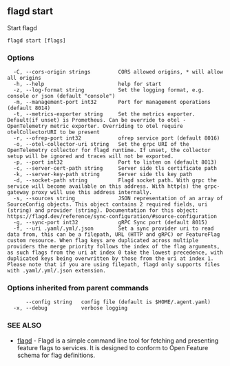 <!-- markdownlint-disable-file -->
<!-- WARNING: THIS DOC IS AUTO-GENERATED. DO NOT EDIT! -->
## flagd start

Start flagd

```
flagd start [flags]
```

### Options

```
  -C, --cors-origin strings         CORS allowed origins, * will allow all origins
  -h, --help                        help for start
  -z, --log-format string           Set the logging format, e.g. console or json (default "console")
  -m, --management-port int32       Port for management operations (default 8014)
  -t, --metrics-exporter string     Set the metrics exporter. Default(if unset) is Prometheus. Can be override to otel - OpenTelemetry metric exporter. Overriding to otel require otelCollectorURI to be present
  -r, --ofrep-port int32            ofrep service port (default 8016)
  -o, --otel-collector-uri string   Set the grpc URI of the OpenTelemetry collector for flagd runtime. If unset, the collector setup will be ignored and traces will not be exported.
  -p, --port int32                  Port to listen on (default 8013)
  -c, --server-cert-path string     Server side tls certificate path
  -k, --server-key-path string      Server side tls key path
  -d, --socket-path string          Flagd socket path. With grpc the service will become available on this address. With http(s) the grpc-gateway proxy will use this address internally.
  -s, --sources string              JSON representation of an array of SourceConfig objects. This object contains 2 required fields, uri (string) and provider (string). Documentation for this object: https://flagd.dev/reference/sync-configuration/#source-configuration
  -g, --sync-port int32             gRPC Sync port (default 8015)
  -f, --uri .yaml/.yml/.json        Set a sync provider uri to read data from, this can be a filepath, URL (HTTP and gRPC) or FeatureFlag custom resource. When flag keys are duplicated across multiple providers the merge priority follows the index of the flag arguments, as such flags from the uri at index 0 take the lowest precedence, with duplicated keys being overwritten by those from the uri at index 1. Please note that if you are using filepath, flagd only supports files with .yaml/.yml/.json extension.
```

### Options inherited from parent commands

```
      --config string   config file (default is $HOME/.agent.yaml)
  -x, --debug           verbose logging
```

### SEE ALSO

* [flagd](flagd.md)	 - Flagd is a simple command line tool for fetching and presenting feature flags to services. It is designed to conform to Open Feature schema for flag definitions.

